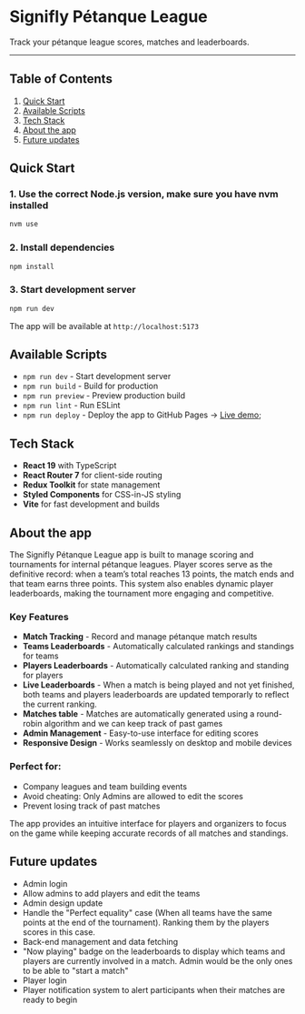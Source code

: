 # Signifly Pétanque League

Track your pétanque league scores, matches and leaderboards.

---

## Table of Contents

1. [Quick Start](#quick-start)
2. [Available Scripts](#available-scripts)
3. [Tech Stack](#tech-stack)
4. [About the app](#about-the-app)
5. [Future updates](#future-updates)

## Quick Start

### 1. Use the correct Node.js version, make sure you have nvm installed

```bash
nvm use
```

### 2. Install dependencies

```bash
npm install
```

### 3. Start development server

```bash
npm run dev
```

The app will be available at `http://localhost:5173`

## Available Scripts

- `npm run dev` - Start development server
- `npm run build` - Build for production
- `npm run preview` - Preview production build
- `npm run lint` - Run ESLint
- `npm run deploy` - Deploy the app to GitHub Pages -> [Live demo](https://ferrarisMat.github.io/s-petanque-lb/);

## Tech Stack

- **React 19** with TypeScript
- **React Router 7** for client-side routing
- **Redux Toolkit** for state management
- **Styled Components** for CSS-in-JS styling
- **Vite** for fast development and builds

## About the app

The Signifly Pétanque League app is built to manage scoring and tournaments for internal pétanque leagues.
Player scores serve as the definitive record: when a team’s total reaches 13 points, the match ends and that team earns three points.
This system also enables dynamic player leaderboards, making the tournament more engaging and competitive.

### Key Features

- **Match Tracking** - Record and manage pétanque match results
- **Teams Leaderboards** - Automatically calculated rankings and standings for teams
- **Players Leaderboards** - Automatically calculated ranking and standing for players
- **Live Leaderboards** - When a match is being played and not yet finished, both teams and players leaderboards are updated temporarly to reflect the current ranking.
- **Matches table** - Matches are automatically generated using a round-robin algorithm and we can keep track of past games
- **Admin Management** - Easy-to-use interface for editing scores
- **Responsive Design** - Works seamlessly on desktop and mobile devices

### Perfect for:

- Company leagues and team building events
- Avoid cheating: Only Admins are allowed to edit the scores
- Prevent losing track of past matches

The app provides an intuitive interface for players and organizers to focus on the game while keeping accurate records of all matches and standings.

## Future updates

- Admin login
- Allow admins to add players and edit the teams
- Admin design update
- Handle the "Perfect equality" case (When all teams have the same points at the end of the tournament). Ranking them by the players scores in this case.
- Back-end management and data fetching
- "Now playing" badge on the leaderboards to display which teams and players are currently involved in a match. Admin would be the only ones to be able to "start a match"
- Player login
- Player notification system to alert participants when their matches are ready to begin
